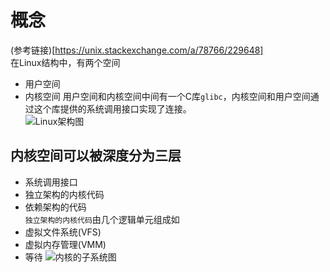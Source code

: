 # 概念
(参考链接)[https://unix.stackexchange.com/a/78766/229648]  
在Linux结构中，有两个空间
- 用户空间
- 内核空间
用户空间和内核空间中间有一个C库`glibc`，内核空间和用户空间通过这个库提供的系统调用接口实现了连接。  
![Linux架构图](https://i.stack.imgur.com/KvVwy.png)
## 内核空间可以被深度分为三层  
- 系统调用接口
- 独立架构的内核代码
- 依赖架构的代码  
`独立架构的内核代码`由几个逻辑单元组成如
- 虚拟文件系统(VFS)
- 虚拟内存管理(VMM)
- 等待
![内核的子系统图](https://i.stack.imgur.com/CzYmy.png)


